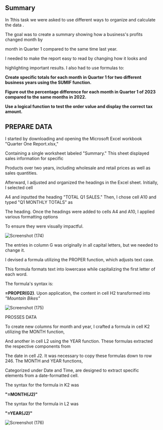 ## Summary

In Tthis task  we were asked to use different ways to organize and calculate  the data .

The goal was to create a summary showing how a business's profits changed month by

month in Quarter 1 compared to the same time last year.

I needed to make the report easy to read by changing how it looks and

highlighting important results. I also had to use formulas to:

**Create specific totals for each month in Quarter 1 for two different business years using the SUMIF function.**

**Figure out the percentage difference for each month in Quarter 1 of 2023 compared to the same months in 2022.**

**Use a logical function to test the order value and display the correct tax amount.**

## PREPARE DATA

I started by downloading and opening the Microsoft Excel workbook "Quarter One Report.xlsx,"

Containing a single worksheet labeled "Summary." This sheet displayed sales information for specific 

Products over two years, including wholesale and retail prices as well as sales quantities.

Afterward, I adjusted and organized the headings in the Excel sheet. Initially, I selected cell

A4 and inputted the heading "TOTAL Q1 SALES." Then, I chose cell A10 and typed "Q1 MONTHLY TOTALS" as

The heading. Once the headings were added to cells A4 and A10, I applied various formatting options 

To ensure they were visually impactful.

![Screenshot (174)](https://github.com/nisrinfrh/nisrinfrh.github.io./assets/157531427/4e0888d7-585a-40fc-a1b5-c991335aced7)

The entries  in column G was originally in all capital letters, but we needed to change it. 

I devised a formula utilizing the PROPER function, which adjusts text case.

This formula formats text into lowercase while capitalizing the first letter of each word.

The formula's syntax is: 

**=PROPER(G2)**. Upon application, the content in cell H2 transformed into *"Mountain Bikes"*

![Screenshot (175)](https://github.com/nisrinfrh/nisrinfrh.github.io./assets/157531427/67c11702-0fc8-419c-9187-8fbbd5a8410b)

PROSSES DATA 

To create new columns for month and year, I crafted a formula in cell K2 utilizing the MONTH function,

And another in cell L2 using the YEAR function. These formulas extracted the respective components from 

The date in cell J2. It was necessary to copy these formulas down to row 246. The MONTH and YEAR functions,

Categorized under Date and Time, are designed to extract specific elements from a date-formatted cell. 

The syntax for the formula in K2 was

**"=MONTH(J2)"** 

The syntax for the formula in L2 was

**"=YEAR(J2)"**

![Screenshot (176)](https://github.com/nisrinfrh/nisrinfrh.github.io./assets/157531427/d85cd067-55f4-4815-8547-83b067c17f7b)















